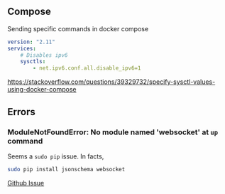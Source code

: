 


## Compose


Sending specific commands in docker compose
```yaml
version: "2.11"
services:
    # Disables ipv6  
    sysctls:
        - net.ipv6.conf.all.disable_ipv6=1
```

https://stackoverflow.com/questions/39329732/specify-sysctl-values-using-docker-compose


## Errors
### ModuleNotFoundError: No module named 'websocket' at `up` command

Seems a `sudo pip` issue. In facts,
```sh
sudo pip install jsonschema websocket
```

[Github Issue](https://github.com/docker/compose/issues/8574#top)